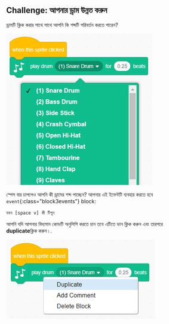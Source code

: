## Challenge: আপনার ড্রাম উন্নত করুন

ড্রামটি ক্লিক করার সাথে সাথে আপনি কি শব্দটি পরিবর্তন করতে পারেন?

![screenshot](images/band-drum-sound.png)

স্পেস বার চাপলেও আপনি কী ড্রামের শব্দ পাচ্ছেন? আপনার এই ইভেন্টটি ব্যবহার করতে হবে `event`{:class="block3events"} block:

```blocks3
যখন [space v] কী টিপুন
```

আপনি যদি আপনার বিদ্যমান কোডটি অনুলিপি করতে চান তবে এটিতে ডান ক্লিক করুন এবং তারপরে **duplicate**ক্লিক করুন।.

![screenshot](images/band-duplicate-code.png)